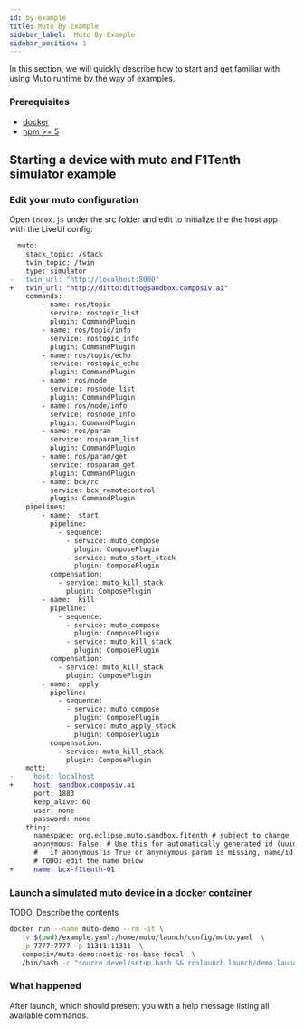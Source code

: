 ```yaml
---
id: by-example
title: Muto By Example
sidebar_label:  Muto By Example
sidebar_position: 1
---
```


In this section, we will quickly describe how to start and get familiar with using Muto runtime by the way of examples.

### Prerequisites

- [docker](https://docs.docker.com/engine/install/ "Heading link")<br/>
- [npm >= 5](https://www.npmjs.com/get-npm/ "Heading link")<br/>

## Starting a device with muto and F1Tenth simulator example

### Edit your muto configuration

Open `index.js` under the src folder and edit to initialize the the host app with the LiveUI config:

```diff title="example.yaml"
  muto:
    stack_topic: /stack
    twin_topic: /twin
    type: simulator
-   twin_url: "http://localhost:8080"
+   twin_url: "http://ditto:ditto@sandbox.composiv.ai"
    commands:
        - name: ros/topic
          service: rostopic_list
          plugin: CommandPlugin
        - name: ros/topic/info
          service: rostopic_info
          plugin: CommandPlugin
        - name: ros/topic/echo
          service: rostopic_echo
          plugin: CommandPlugin
        - name: ros/node
          service: rosnode_list
          plugin: CommandPlugin
        - name: ros/node/info
          service: rosnode_info
          plugin: CommandPlugin
        - name: ros/param
          service: rosparam_list
          plugin: CommandPlugin
        - name: ros/param/get
          service: rosparam_get
          plugin: CommandPlugin
        - name: bcx/rc
          service: bcx_remotecontrol
          plugin: CommandPlugin
    pipelines:
        - name:  start
          pipeline:
            - sequence:
              - service: muto_compose
                plugin: ComposePlugin
              - service: muto_start_stack
                plugin: ComposePlugin
          compensation:
            - service: muto_kill_stack
              plugin: ComposePlugin   
        - name:  kill
          pipeline:
            - sequence:
              - service: muto_compose
                plugin: ComposePlugin
              - service: muto_kill_stack
                plugin: ComposePlugin
          compensation:
            - service: muto_kill_stack
              plugin: ComposePlugin 
        - name:  apply
          pipeline:
            - sequence:
              - service: muto_compose
                plugin: ComposePlugin
              - service: muto_apply_stack
                plugin: ComposePlugin
          compensation:
            - service: muto_kill_stack
              plugin: ComposePlugin 
    mqtt:
-     host: localhost 
+     host: sandbox.composiv.ai
      port: 1883
      keep_alive: 60
      user: none
      password: none
    thing:
      namespace: org.eclipse.muto.sandbox.f1tenth # subject to change
      anonymous: False  # Use this for automatically generated id (uuid based)
      #   if anonymous is True or anynoymous param is missing, name/id will be auto generated
      # TODO: edit the name below
+     name: bcx-f1tenth-01
```

### Launch a simulated muto device in a docker container

TODO. Describe the contents

```sh
docker run --name muto-demo --rm -it \
   -v $(pwd)/example.yaml:/home/muto/launch/config/muto.yaml  \
   -p 7777:7777 -p 11311:11311  \
   composiv/muto-demo:noetic-ros-base-focal  \
   /bin/bash -c "source devel/setup.bash && roslaunch launch/demo.launch"
```

### What happened

After launch, which should present you with a help message listing all available commands.

